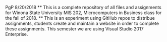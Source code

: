 PgP 8/20/2018
**  This is a complete repository of all files and assignments for Winona State University MIS 202, Microcomputers in Business class for the fall of 2018.
** This is an experiment using GitHub repos to distribue assignments, students create and maintain a website in order to complete these assignments.  This semester we are using Visual Studio 2017 Enterprise.


